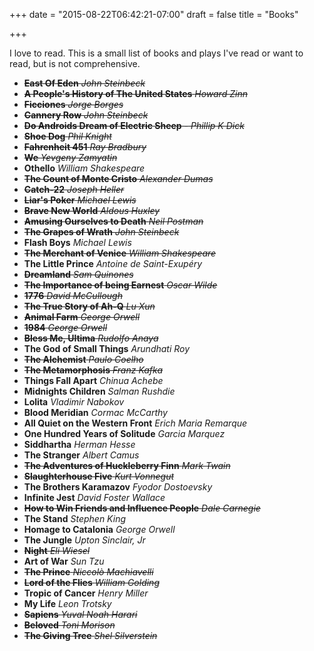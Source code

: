 +++
date = "2015-08-22T06:42:21-07:00"
draft = false
title = "Books"

+++

I love to read. This is a small list of books and plays I've read or want to read, but is not comprehensive.


* ~~**East Of Eden** *John Steinbeck*~~
* ~~**A People's History of The United States** *Howard Zinn*~~
* ~~**Ficciones**  *Jorge Borges*~~
* ~~**Cannery Row** *John Steinbeck*~~
* ~~**Do Androids Dream of Electric Sheep** - *Phillip K Dick*~~
* ~~**Shoe Dog** *Phil Knight*~~
* ~~**Fahrenheit 451** *Ray Bradbury*~~
* ~~**We** *Yevgeny Zamyatin*~~
* **Othello** *William Shakespeare*
* ~~**The Count of Monte Cristo** *Alexander Dumas*~~
* ~~**Catch-22** *Joseph Heller*~~
* ~~**Liar's Poker** *Michael Lewis*~~
* ~~**Brave New World** *Aldous Huxley*~~
* ~~**Amusing Ourselves to Death** *Neil Postman*~~
* ~~**The Grapes of Wrath** *John Steinbeck*~~
* **Flash Boys** *Michael Lewis*
* ~~**The Merchant of Venice** *William Shakespeare*~~
* **The Little Prince** *Antoine de Saint-Exupéry*
* ~~**Dreamland** *Sam Quinones*~~
* ~~**The Importance of being Earnest** *Oscar Wilde*~~
* ~~**1776** *David McCullough*~~
* ~~**The True Story of Ah-Q** *Lu Xun*~~
* ~~**Animal Farm** *George Orwell*~~
* ~~**1984** *George Orwell*~~
* ~~**Bless Me, Ultima** *Rudolfo Anaya*~~
* **The God of Small Things** *Arundhati Roy*
* ~~**The Alchemist** *Paulo Coelho*~~
* ~~**The Metamorphosis** *Franz Kafka*~~
* **Things Fall Apart**  *Chinua Achebe*
* **Midnights Children**  *Salman Rushdie*
* **Lolita** *Vladimir Nabokov*
* **Blood Meridian**  *Cormac McCarthy* 
* **All Quiet on the Western Front**  *Erich Maria Remarque*
* **One Hundred Years of Solitude** *Garcia Marquez*
* **Siddhartha** *Herman Hesse*
* **The Stranger** *Albert Camus*
* ~~**The Adventures of Huckleberry Finn** *Mark Twain*~~
* ~~**Slaughterhouse Five** *Kurt Vonnegut*~~
* **The Brothers Karamazov** *Fyodor Dostoevsky*
* **Infinite Jest**  *David Foster Wallace*
* ~~**How to Win Friends and Influence People** *Dale Carnegie*~~
* **The Stand** *Stephen King*
* **Homage to Catalonia** *George Orwell*
* **The Jungle** *Upton Sinclair, Jr*
* ~~**Night** *Eli Wiesel*~~
* **Art of War** *Sun Tzu*
* ~~**The Prince** *Niccolò Machiavelli*~~
* ~~**Lord of the Flies** *William Golding*~~
* **Tropic of Cancer** *Henry Miller*
* **My Life** *Leon Trotsky*
* ~~**Sapiens** *Yuval Noah Harari*~~
* ~~**Beloved** *Toni Morison*~~
* ~~**The Giving Tree** *Shel Silverstein*~~
